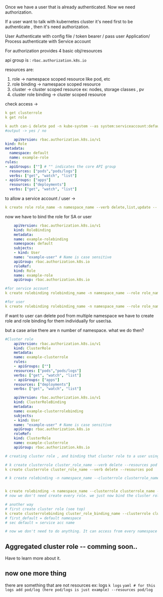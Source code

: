 Once we have a user that is already authenticated.
Now we need authorization.

If a user want to talk with kubernetes cluster it's need first to be authenticate , then it's need authorization.

User Authenticate with config file / token bearer / pass user
Application/ Process authenticate with Service account

For authorization provides 4 basic obj/resources

api group is : `rbac.authorization.k8s.io`

resources are:

1. role -> namespace scoped resource like pod, etc
2. role binding -> namespace scoped resource
3. cluster -> cluster scoped resource ex: nodes, storage classes , pv
4. cluster role binding -> cluster scoped resource

check access ->

```yaml
k get clusterrole
k get role

k auth can-i delete pod -n kube-system --as system:serviceaccount:default:default
#output -> yes / no
```

```yaml
    apiVersion: rbac.authorization.k8s.io/v1
kind: Role
metadata:
  namespace: default
  name: example-role
rules:
- apiGroups: [""] # "" indicates the core API group
  resources: ["pods","pods/logs"]
  verbs: ["get", "watch", "list"]
- apiGroups: ["apps"]
  resources: ["deployments"]
  verbs: ["get", "watch", "list"]

```

to allow a service account / user ->

```yaml
k create role role_name -n namespace_name --verb delete,list,update -- resource pod,deployment
```

now we have to bind the role for SA or user

```yaml
    apiVersion: rbac.authorization.k8s.io/v1
    kind: RoleBinding
    metadata:
    name: example-rolebinding
    namespace: default
    subjects:
    - kind: User
    name: "example-user" # Name is case sensitive
    apiGroup: rbac.authorization.k8s.io
    roleRef:
    kind: Role
    name: example-role
    apiGroup: rbac.authorization.k8s.io
```

```yaml
#for service account
k create rolebinding rolebinding_name -n namespace_name --role role_name --serviceaccount service_account_name

#for user
k create rolebinding rolebinding_name -n namespace_name --role role_name --user user_name
```

if want to user can delete pod from multiple namespace we have to create role and role binding for them individually for user/sa.

but a case arise there are n number of namespace. what we do then?

```yaml
#Cluster role
    apiVersion: rbac.authorization.k8s.io/v1
    kind: ClusterRole
    metadata:
    name: example-clusterrole
    rules:
    - apiGroups: [""]
    resources: ["pods","pods/logs"]
    verbs: ["get", "watch", "list"]
    - apiGroups: ["apps"]
    resources: ["deployments"]
    verbs: ["get", "watch", "list"]

```

```yaml
    apiVersion: rbac.authorization.k8s.io/v1
    kind: ClusterRoleBinding
    metadata:
    name: example-clusterrolebinding
    subjects:
    - kind: User
    name: "example-user" # Name is case sensitive
    apiGroup: rbac.authorization.k8s.io
    roleRef:
    kind: ClusterRole
    name: example-clusterrole
    apiGroup: rbac.authorization.k8s.io

```

```yaml
# creating cluster role , and binding that cluster role to a user using role binding.

# k create clusterrole cluster_role_name --verb delete --resources pod --dry-run -oyaml > allowROle.yaml
k create clusterrole cluster_role_name --verb delete --resources pod

# k create rolebinding -n namespace_name --clusterrole clusterrole_name --user user_name --dry-run -yaml > abc.yaml


k create rolebinding -n namespace_name --clusterrole clusterrole_name --user user_name
# now we don't need create every role. we just now bind the cluster role . so decrease 1 step :D . every time we will just write the command (up given) just change the namespace.

# another way
# first create cluster role (see top)
k create clusterrolebinding cluster_role_binding_name --clusterrole clusterrole_name --user user_name # for sa --service-account default:default
# first_default = default namespace
# sec default = service acc name

# now we don't need to do anything. It can access from every namespace . :P . all step now ommited :D
```

## Aggregated cluster role -- comming soon..

Have to learn more about it.

## now one more thing

there are something that are not resources ex: logs `k logs`
`yaml
    # for this logs add pod/log (here pod/logs is just example)
        --resources pod/log
`
